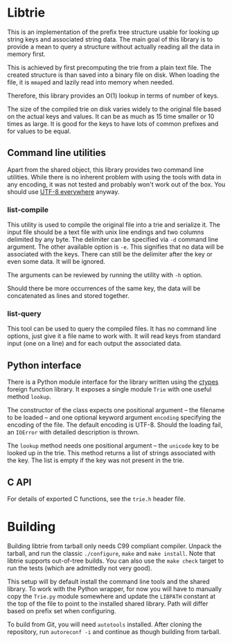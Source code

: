 # Libtrie

This is an implementation of the prefix tree structure usable for looking up
string keys and associated string data. The main goal of this library is to
provide a mean to query a structure without actually reading all the data in
memory first.

This is achieved by first precomputing the trie from a plain text file. The
created structure is than saved into a binary file on disk. When loading the
file, it is `mmap`ed and lazily read into memory when needed.

Therefore, this library provides an O(1) lookup in terms of number of keys.

The size of the compiled trie on disk varies widely to the original file based
on the actual keys and values. It can be as much as 15 time smaller or 10 times
as large. It is good for the keys to have lots of common prefixes and for
values to be equal.


## Command line utilities

Apart from the shared object, this library provides two command line utilities.
While there is no inherent problem with using the tools with data in any
encoding, it was not tested and probably won't work out of the box. You should
use [UTF-8 everywhere](http://www.utf8everywhere.org/) anyway.

### list-compile

This utility is used to compile the original file into a trie and serialize it.
The input file should be a text file with unix line endings and two columns
delimited by any byte. The delimiter can be specified via `-d` command line
argument. The other available option is `-e`. This signifies that no data will
be associated with the keys. There can still be the delimiter after the key or
even some data. It will be ignored.

The arguments can be reviewed by running the utility with `-h` option.

Should there be more occurrences of the same key, the data will be concatenated
as lines and stored together.

### list-query

This tool can be used to query the compiled files. It has no command line
options, just give it a file name to work with. It will read keys from standard
input (one on a line) and for each output the associated data.


## Python interface

There is a Python module interface for the library written using the
[ctypes](http://docs.python.org/2/library/ctypes.html) foreign function
library. It exposes a single module `Trie` with one useful method `lookup`.

The constructor of the class expects one positional argument – the filename to
be loaded – and one optional keyword argument `encoding` specifying the
encoding of the file. The default encoding is UTF-8. Should the loading fail,
an `IOError` with detailed description is thrown.

The `lookup` method needs one positional argument – the `unicode` key to be
looked up in the trie. This method returns a list of strings associated with
the key. The list is empty if the key was not present in the trie.


## C API

For details of exported C functions, see the `trie.h` header file.


# Building

Building libtrie from tarball only needs C99 compliant compiler. Unpack the
tarball, and run the classic `./configure`, `make` and `make install`. Note
that libtrie supports out-of-tree builds. You can also use the `make check`
target to run the tests (which are admittedly not very good).

This setup will by default install the command line tools and the shared
library. To work with the Python wrapper, for now you will have to manually
copy the `Trie.py` module somewhere and update the `LIBPATH` constant at the
top of the file to point to the installed shared library. Path will differ
based on prefix set when configuring.

To build from Git, you will need `autotools` installed. After cloning the
repository, run `autoreconf -i` and continue as though building from tarball.

